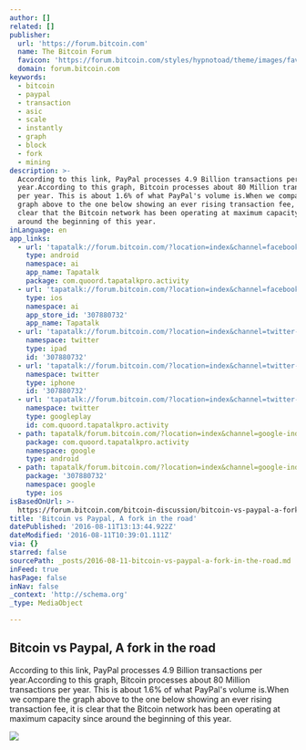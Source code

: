 ```yaml
---
author: []
related: []
publisher:
  url: 'https://forum.bitcoin.com'
  name: The Bitcoin Forum
  favicon: 'https://forum.bitcoin.com/styles/hypnotoad/theme/images/favicon.ico'
  domain: forum.bitcoin.com
keywords:
  - bitcoin
  - paypal
  - transaction
  - asic
  - scale
  - instantly
  - graph
  - block
  - fork
  - mining
description: >-
  According to this link, PayPal processes 4.9 Billion transactions per
  year.According to this graph, Bitcoin processes about 80 Million transactions
  per year. This is about 1.6% of what PayPal's volume is.When we compare the
  graph above to the one below showing an ever rising transaction fee, it is
  clear that the Bitcoin network has been operating at maximum capacity since
  around the beginning of this year.
inLanguage: en
app_links:
  - url: 'tapatalk://forum.bitcoin.com/?location=index&channel=facebook-indexing'
    type: android
    namespace: ai
    app_name: Tapatalk
    package: com.quoord.tapatalkpro.activity
  - url: 'tapatalk://forum.bitcoin.com/?location=index&channel=facebook-indexing'
    type: ios
    namespace: ai
    app_store_id: '307880732'
    app_name: Tapatalk
  - url: 'tapatalk://forum.bitcoin.com/?location=index&channel=twitter-indexing'
    namespace: twitter
    type: ipad
    id: '307880732'
  - url: 'tapatalk://forum.bitcoin.com/?location=index&channel=twitter-indexing'
    namespace: twitter
    type: iphone
    id: '307880732'
  - url: 'tapatalk://forum.bitcoin.com/?location=index&channel=twitter-indexing'
    namespace: twitter
    type: googleplay
    id: com.quoord.tapatalkpro.activity
  - path: tapatalk/forum.bitcoin.com/?location=index&channel=google-indexing
    package: com.quoord.tapatalkpro.activity
    namespace: google
    type: android
  - path: tapatalk/forum.bitcoin.com/?location=index&channel=google-indexing
    package: '307880732'
    namespace: google
    type: ios
isBasedOnUrl: >-
  https://forum.bitcoin.com/bitcoin-discussion/bitcoin-vs-paypal-a-fork-in-the-road-t9777.html
title: 'Bitcoin vs Paypal, A fork in the road'
datePublished: '2016-08-11T13:13:44.922Z'
dateModified: '2016-08-11T10:39:01.111Z'
via: {}
starred: false
sourcePath: _posts/2016-08-11-bitcoin-vs-paypal-a-fork-in-the-road.md
inFeed: true
hasPage: false
inNav: false
_context: 'http://schema.org'
_type: MediaObject

---
```

<article style=""><h1>Bitcoin vs Paypal, A fork in the road</h1><p>According to this link, PayPal processes 4.9 Billion transactions per year.According to this graph, Bitcoin processes about 80 Million transactions per year. This is about 1.6% of what PayPal's volume is.When we compare the graph above to the one below showing an ever rising transaction fee, it is clear that the Bitcoin network has been operating at maximum capacity since around the beginning of this year.</p><img src="https://forum.bitcoin.com/twitterlogo.jpg" /></article>